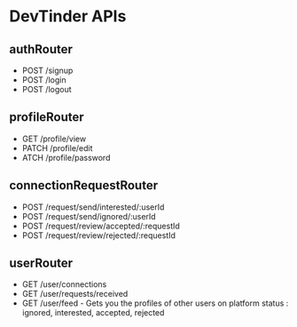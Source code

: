 # DevTinder APIs

## authRouter

- POST /signup
- POST /login
- POST /logout

## profileRouter

- GET /profile/view
- PATCH /profile/edit
- ATCH /profile/password

## connectionRequestRouter

- POST /request/send/interested/:userId
- POST /request/send/ignored/:userId
- POST /request/review/accepted/:requestId
- POST /request/review/rejected/:requestId

## userRouter

- GET /user/connections
- GET /user/requests/received
- GET /user/feed - Gets you the profiles of other users on platform
  status : ignored, interested, accepted, rejected
